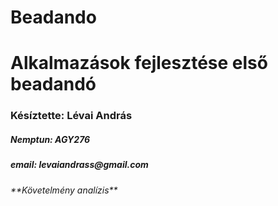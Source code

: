 # Beadando
<h1>Alkalmazások fejlesztése első beadandó</h1>

<h3>Késíztette: Lévai András</h3>
<h5>Nemptun: AGY276</h5>
<h5>email: levaiandrass@gmail.com</h5>

<h6>**Követelmény analízis**</h6>
    